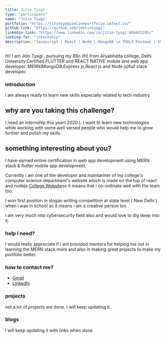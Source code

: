 ```yaml
---
title: Jitin Tyagi
type: "participant"
name: "Jitin Tyagi"
portfolio: "https://jitintyagionlineportfolio.imfast.io/"
github-link: "https://github.com/jeetintyagi"
linkedin-link: "https://www.linkedin.com/in/jitin-tyagi-b0a915195/"
looking-for: "internship"
description: "Javascript | React | Node | MongoDB \n TOOLS Postman | VScode | Robo3T "
---
```


Hi! I am Jitin Tyagi , pursuing my BSc (H) from Aryabhatta college, Delhi University.Certified FLUTTER and REACT NATIVE mobile and web app developer.
MERN(MongoDB,Express js,React js and Node js)full stack developer.

### introduction

I am always ready to learn new skills especially related to tech industry.

## why are you taking this challenge?

I need an internship  this year( 2020 ).
I want to learn new technologies while working with some well versed people who would help me to grow further and polish my skills. 

## something interesting about you?

I have earned online certification in web app development using  MERN stack & flutter mobile app development.

Currently i am one of the developer and maintariner  of my college's computer science department's website which is made on the top of react and nodejs [College Website](https://celestech.live/)so it means that i co-ordinate well with the team too.

I won first position in slogan writing competition at state level ( New Delhi ) when i was in school so it means i am a creative person too.

I am very much into cybersecurity field also and would love to dig deep into it.

### help I need?

I would really appreciate if I am provided mentors for helping me out in learning the MERN stack more and also in making great projects to make my portfolio better.

### how to contact me?

- [Gmail](jt9999709701@gmail.com)
- [LinkedIn](https://www.linkedin.com/in/jitin-tyagi-b0a915195)

### projects

not a lot of projects are done. I will keep updating it.

### blogs

I will keep updating it with links when done.